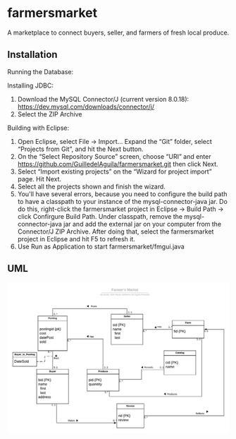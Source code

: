# farmersmarket
A marketplace to connect buyers, seller, and farmers of fresh local produce.

## Installation

Running the Database:


Installing JDBC:
1. Download the MySQL Connector/J (current version 8.0.18): https://dev.mysql.com/downloads/connector/j/
2. Select the ZIP Archive

Building with Eclipse:
1. Open Eclipse, select File → Import... Expand the “Git” folder, select “Projects from Git”, and hit the Next button.
2. On the “Select Repository Source” screen, choose “URI” and enter https://github.com/GuilledelAguila/farmersmarket.git then click Next.
3. Select “Import existing projects” on the “Wizard for project import” page. Hit Next.
4. Select all the projects shown and finish the wizard.
5. You'll have several errors, because you need to configure the build path to have a classpath to your instance of the mysql-connector-java jar. Do do this, right-click the farmersmarket project in Eclipse -> Build Path -> click Confirgure Build Path. Under classpath, remove the mysql-connector-java jar and add the external jar on your computer from the Connector/J ZIP Archive. After doing that, select the farmersmarket project in Eclipse and hit F5 to refresh it.
6. Use Run as Application to start farmersmarket/fmgui.java

## UML
![Screenshot](farmersmarketUML.jpeg)
